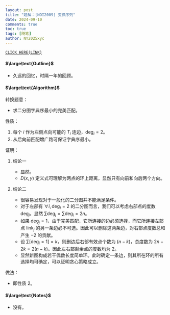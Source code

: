 ```yaml
---
layout: post
title: "题解：[NOI2009] 变换序列"
date: 2024-09-10
comments: true
toc: true
tags: [随笔]
author: NY2025xyc
---
```


[`CLICK HERE(LINK)`](https://www.luogu.com.cn/problem/P1963)

#### $\large\text{Outline}$

- 久远的回忆，时隔一年的回顾。

#### $\large\text{Algorithm}$

转换题意：

- 求二分图字典序最小的完美匹配。

性质：

1. 每个 $i$ 作为左侧点向可能的 $T_i$ 连边，$\text{deg}_i=2$。
2. 从后向前匹配增广路可保证字典序最小。

证明：

1. 结论一

   - ~~显然~~。
   - $D(x,y)$ 定义式可理解为两点的环上距离，显然只有向前和向后两个方向。
3. 结论二

   - 很容易发现对于一般化的二分图并不能满足条件。
   - 对于左部有 $\forall i,\text{deg}_i=2$ 的二分图而言，我们可以考虑右部点的度数 $\text{deg}_j$。显然 $\sum{\text{deg}_j}=\sum{\text{deg}_i}=2n$。
   - 如果 $\text{deg}_j = 1$，由于完美匹配，它所连接的边必须选择，而它所连接左部点 $\text{link}_j$ 的另一条边必不可选。因此可以删除这两条边，对右部点度数总和产生 $-2$ 的贡献。
   - 设 $\sum{[\text{deg}_j=1]}=k$，则删边后右部有效点个数为 $(n-k)$，总度数为 $2n-2k=2(n-k)$。因此左右部剩余点的度数均为 $2$。
   - 显然新图构成若干偶数长度简单环。此时确定一条边，则其所在环的所有选择均可确定，可以证明贪心策略成立。

做法：

- 即性质 2。

#### $\large\text{Notes}$

- 没有。
